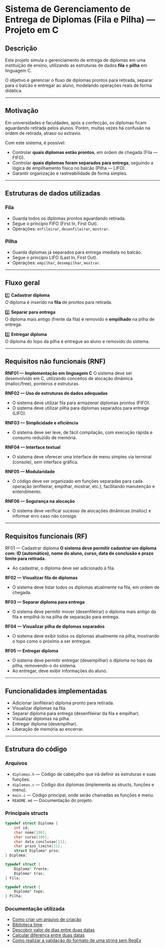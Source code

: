 # Sistema de Gerenciamento de Entrega de Diplomas (Fila e Pilha) — Projeto em C

## Descrição

Este projeto simula o gerenciamento de entrega de diplomas em uma instituição de ensino, utilizando as estruturas de dados **fila** e **pilha** em linguagem C.

O objetivo é gerenciar o fluxo de diplomas prontos para retirada, separar para o balcão e entregar ao aluno, modelando operações reais de forma didática.

---

## Motivação

Em universidades e faculdades, após a confecção, os diplomas ficam aguardando retirada pelos alunos. Porém, muitas vezes há confusão na ordem de retirada, atraso ou extravio.  

Com este sistema, é possível:

- Controlar **quais diplomas estão prontos**, em ordem de chegada (Fila — FIFO).
- Controlar **quais diplomas foram separados para entrega**, seguindo a lógica de empilhamento físico no balcão (Pilha — LIFO).
- Garantir organização e rastreabilidade de forma simples.

---

## Estruturas de dados utilizadas

### Fila

- Guarda todos os diplomas prontos aguardando retirada.
- Segue o princípio FIFO (First In, First Out).
- Operações: `enfileirar`, `desenfileirar`, `mostrar`.

### Pilha

- Guarda diplomas já separados para entrega imediata no balcão.
- Segue o princípio LIFO (Last In, First Out).
- Operações: `empilhar`, `desempilhar`, `mostrar`.

---

## Fluxo geral

1️⃣ **Cadastrar diploma**  
O diploma é inserido na **fila** de prontos para retirada.

2️⃣ **Separar para entrega**  
O diploma mais antigo (frente da fila) é removido e **empilhado** na pilha de entrega.

3️⃣ **Entregar diploma**  
O diploma do topo da pilha é entregue ao aluno e removido do sistema.

---

## Requisitos não funcionais (RNF)
**RNF01 — Implementação em linguagem C** 
O sistema deve ser desenvolvido em C, utilizando conceitos de alocação dinâmica (malloc/free), ponteiros e estruturas.

**RNF02 — Uso de estruturas de dados adequadas** 
- O sistema deve utilizar fila para armazenar diplomas prontos (FIFO).
- O sistema deve utilizar pilha para diplomas separados para entrega (LIFO).

**RNF03 — Simplicidade e eficiência** 
- O sistema deve ser leve, de fácil compilação, com execução rápida e consumo reduzido de memória.

**RNF04 — Interface textual** 
- O sistema deve oferecer uma interface de menu simples via terminal (console), sem interface gráfica.

**RNF05 — Modularidade** 
- O código deve ser organizado em funções separadas para cada operação (enfileirar, empilhar, mostrar, etc.), facilitando manutenção e entendimento.

**RNF06 — Segurança na alocação** 
- O sistema deve verificar sucesso de alocações dinâmicas (malloc) e informar erro caso não consiga.

---

## Requisitos funcionais (RF)

RF01 — Cadastrar diploma
**O sistema deve permitir cadastrar um diploma com: ID (automático), nome do aluno, curso, data de conclusão e prazo limite para retirada.**
- Ao cadastrar, o diploma deve ser adicionado à fila.

**RF02 — Visualizar fila de diplomas**
- O sistema deve listar todos os diplomas atualmente na fila, em ordem de chegada.

**RF03 — Separar diploma para entrega**
- O sistema deve permitir mover (desenfileirar) o diploma mais antigo da fila e empilhá-lo na pilha de separação para entrega.

**RF04 — Visualizar pilha de diplomas separados**
- O sistema deve exibir todos os diplomas atualmente na pilha, mostrando o topo como o próximo a ser entregue.

**RF05 — Entregar diploma**
- O sistema deve permitir entregar (desempilhar) o diploma no topo da pilha, removendo-o do sistema.
- Ao entregar, deve exibir informações do aluno.

---

## Funcionalidades implementadas

- Adicionar (enfileirar) diploma pronto para retirada.
- Visualizar diplomas na fila.
- Separar diploma para entrega (desenfileirar da fila e empilhar).
- Visualizar diplomas na pilha.
- Entregar diploma (desempilhar).
- Liberação de memória ao encerrar.

---

## Estrutura do código

### Arquivos

- `diplomas.h` — Código de cabeçalho que irá definir as estruturas e suas funções.
- `diplomas.c` — Código dos diplomas (implementa as structs, funções e menu).
- `main.c` — Código principal, onde serão chamadas as funções e menu.
- `README.md` — Documentação do projeto.

### Principais structs

```c
typedef struct Diploma {
    int id;
    char nome[100];
    char curso[100];
    char data_conclusao[11];
    char prazo_limite[11];
    struct Diploma* prox;
} Diploma;

typedef struct {
    Diploma* frente;
    Diploma* tras;
} Fila;

typedef struct {
    Diploma* topo;
} Pilha;
```

### Documentação utilizada
- [Como criar um arquivo de criação](https://embarcados.com.br/introducao-ao-makefile/)
- [Biblioteca time](https://petbcc.ufscar.br/time/)
- [Descobrir valor de dias entre duas datas](https://www.geeksforgeeks.org/dsa/find-number-of-days-between-two-given-dates/)
- [Calcular diferença entre duas datas](https://cboard.cprogramming.com/c-programming/167085-calculating-difference-between-two-dates.html)
- [Como realizar a validação do formato de uma string sem RegEx](https://www.tutorialspoint.com/c_standard_library/c_function_sscanf.htm)